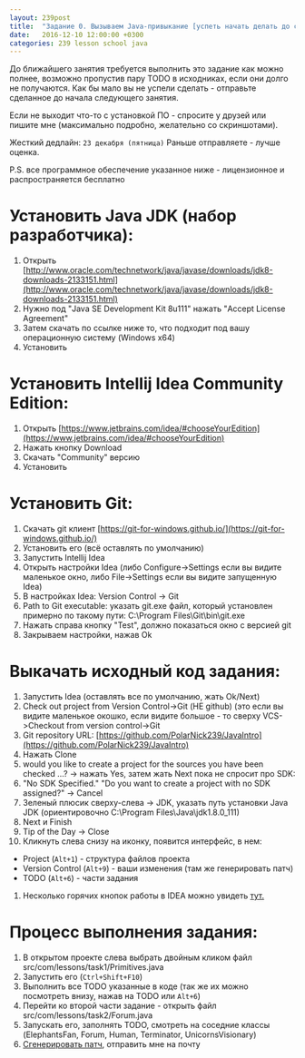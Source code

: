```yaml
---
layout: 239post
title:  "Задание 0. Вызываем Java-привыкание [успеть начать делать до следующего занятия]"
date:   2016-12-10 12:00:00 +0300
categories: 239 lesson school java
---
```


До ближайшего занятия требуется выполнить это задание как можно полнее, возможно пропустив пару TODO в исходниках, если они долго не получаются. Как бы мало вы не успели сделать - отправьте сделанное до начала следующего занятия. 

Если не выходит что-то с установкой ПО - спросите у друзей или пишите мне (максимально подробно, желательно со скриншотами).

Жесткий дедлайн: `23 декабря (пятница)` Раньше отправляете - лучше оценка.

P.S. все программное обеспечение указанное ниже - лицензионное и распространяется бесплатно

Установить Java JDK (набор разработчика):
=========================================
1. Открыть [http://www.oracle.com/technetwork/java/javase/downloads/jdk8-downloads-2133151.html](http://www.oracle.com/technetwork/java/javase/downloads/jdk8-downloads-2133151.html)
2. Нужно под "Java SE Development Kit 8u111" нажать "Accept License Agreement"
3. Затем скачать по ссылке ниже то, что подходит под вашу операционную систему (Windows x64)
4. Установить

Установить Intellij Idea Community Edition:
===========================================
1. Открыть [https://www.jetbrains.com/idea/#chooseYourEdition](https://www.jetbrains.com/idea/#chooseYourEdition)
2. Нажать кнопку Download
3. Скачать "Community" версию
4. Установить

Установить Git:
===============
1. Скачать git клиент [https://git-for-windows.github.io/](https://git-for-windows.github.io/)
1. Установить его (всё оставлять по умолчанию)
1. Запустить Intellij Idea
1. Открыть настройки Idea (либо Configure->Settings если вы видите маленькое окно, либо File->Settings если вы видите запущенную Idea)
1. В настройках Idea: Version Control -> Git
1. Path to Git executable: указать git.exe файл, который установлен примерно по такому пути: C:\Program Files\Git\bin\git.exe
1. Нажать справа кнопку "Test", должно показаться окно с версией git
1. Закрываем настройки, нажав Ok

Выкачать исходный код задания:
==============================
1. Запустить Idea (оставлять все по умолчанию, жать Ok/Next)
1. Check out project from Version Control->Git (НЕ github) (это если вы видите маленькое окошко, если видите большое - то сверху VCS->Checkout from version control->Git
1. Git repository URL: [https://github.com/PolarNick239/JavaIntro](https://github.com/PolarNick239/JavaIntro)
1. Нажать Clone
1. would you like to create a project for the sources you have been checked ...? -> нажать Yes, затем жать Next пока не спросит про SDK:
1. "No SDK Specified." "Do you want to create a project with no SDK assigned?" -> Cancel
1. Зеленый плюсик сверху-слева -> JDK, указать путь установки Java JDK (ориентировочно C:\Program Files\Java\jdk1.8.0_111)
1. Next и Finish
1. Tip of the Day -> Close
1. Кликнуть слева снизу на иконку, появится интерфейс, в нем:
 - Project (`Alt+1`) - структура файлов проекта
 - Version Control (`Alt+9`) - ваши изменения (там же генерировать патч)
 - TODO (`Alt+6`) - части задания
1. Несколько горячих кнопок работы в IDEA можно увидеть [тут.](/lessons/239/lesson/school/1914/08/18/IDEA-hotkeys.html)

Процесс выполнения задания:
===========================
1. В открытом проекте слева выбрать двойным кликом файл src/com/lessons/task1/Primitives.java
2. Запустить его (`Ctrl+Shift+F10`)
3. Выполнить все TODO указанные в коде (так же их можно посмотреть внизу, нажав на TODO или `Alt+6`)
4. Перейти ко второй части задание - открыть файл src/com/lessons/task2/Forum.java
5. Запускать его, заполнять TODO, смотреть на соседние классы (ElephantsFan, Forum, Human, Terminator, UnicornsVisionary)
6. [Сгенерировать патч](/lessons/239/lesson/school/1703/05/16/Patch.html), отправить мне на почту
